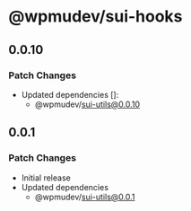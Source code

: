 # @wpmudev/sui-hooks

## 0.0.10

### Patch Changes

- Updated dependencies []:
  - @wpmudev/sui-utils@0.0.10

## 0.0.1

### Patch Changes

- Initial release
- Updated dependencies
  - @wpmudev/sui-utils@0.0.1

